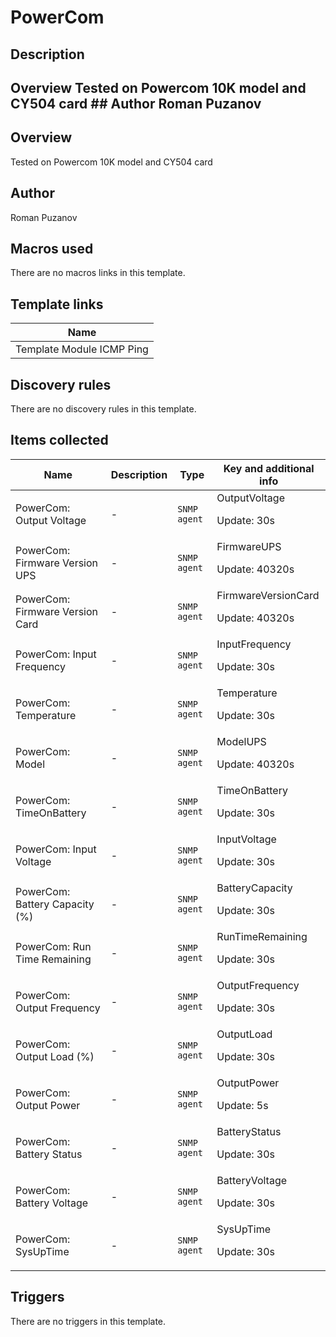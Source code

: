 # PowerCom

## Description

## Overview Tested on Powercom 10K model and CY504 card ## Author Roman Puzanov 

## Overview

Tested on Powercom 10K model and CY504 card



## Author

Roman Puzanov

## Macros used

There are no macros links in this template.

## Template links

|Name|
|----|
|Template Module ICMP Ping|
## Discovery rules

There are no discovery rules in this template.

## Items collected

|Name|Description|Type|Key and additional info|
|----|-----------|----|----|
|PowerCom: Output Voltage|<p>-</p>|`SNMP agent`|OutputVoltage<p>Update: 30s</p>|
|PowerCom: Firmware Version UPS|<p>-</p>|`SNMP agent`|FirmwareUPS<p>Update: 40320s</p>|
|PowerCom: Firmware Version Card|<p>-</p>|`SNMP agent`|FirmwareVersionCard<p>Update: 40320s</p>|
|PowerCom: Input Frequency|<p>-</p>|`SNMP agent`|InputFrequency<p>Update: 30s</p>|
|PowerCom: Temperature|<p>-</p>|`SNMP agent`|Temperature<p>Update: 30s</p>|
|PowerCom: Model|<p>-</p>|`SNMP agent`|ModelUPS<p>Update: 40320s</p>|
|PowerCom: TimeOnBattery|<p>-</p>|`SNMP agent`|TimeOnBattery<p>Update: 30s</p>|
|PowerCom: Input Voltage|<p>-</p>|`SNMP agent`|InputVoltage<p>Update: 30s</p>|
|PowerCom: Battery Capacity (%)|<p>-</p>|`SNMP agent`|BatteryCapacity<p>Update: 30s</p>|
|PowerCom: Run Time Remaining|<p>-</p>|`SNMP agent`|RunTimeRemaining<p>Update: 30s</p>|
|PowerCom: Output Frequency|<p>-</p>|`SNMP agent`|OutputFrequency<p>Update: 30s</p>|
|PowerCom: Output Load (%)|<p>-</p>|`SNMP agent`|OutputLoad<p>Update: 30s</p>|
|PowerCom: Output Power|<p>-</p>|`SNMP agent`|OutputPower<p>Update: 5s</p>|
|PowerCom: Battery Status|<p>-</p>|`SNMP agent`|BatteryStatus<p>Update: 30s</p>|
|PowerCom: Battery Voltage|<p>-</p>|`SNMP agent`|BatteryVoltage<p>Update: 30s</p>|
|PowerCom: SysUpTime|<p>-</p>|`SNMP agent`|SysUpTime<p>Update: 30s</p>|
## Triggers

There are no triggers in this template.

